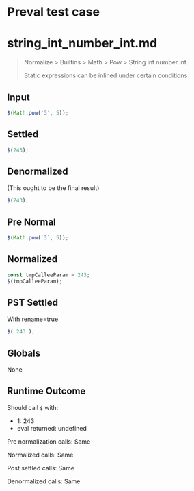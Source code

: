 # Preval test case

# string_int_number_int.md

> Normalize > Builtins > Math > Pow > String int number int
>
> Static expressions can be inlined under certain conditions

## Input

`````js filename=intro
$(Math.pow('3', 5));
`````

## Settled


`````js filename=intro
$(243);
`````

## Denormalized
(This ought to be the final result)

`````js filename=intro
$(243);
`````

## Pre Normal


`````js filename=intro
$(Math.pow(`3`, 5));
`````

## Normalized


`````js filename=intro
const tmpCalleeParam = 243;
$(tmpCalleeParam);
`````

## PST Settled
With rename=true

`````js filename=intro
$( 243 );
`````

## Globals

None

## Runtime Outcome

Should call `$` with:
 - 1: 243
 - eval returned: undefined

Pre normalization calls: Same

Normalized calls: Same

Post settled calls: Same

Denormalized calls: Same
